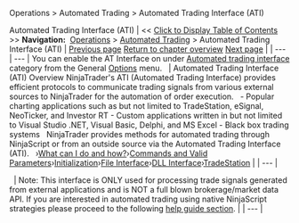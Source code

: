 ﻿
Operations > Automated Trading > Automated Trading Interface (ATI)

Automated Trading Interface (ATI)
| << [Click to Display Table of Contents](automated_trading_interface_at.md) >> **Navigation:**     [Operations](operations.md) > [Automated Trading](automated_trading.md) > Automated Trading Interface (ATI) | [Previous page](automated_trading.md) [Return to chapter overview](automated_trading.md) [Next page](what_can_i_do_and_how_.md) |
| --- | --- |
You can enable the AT Interface on under [Automated trading interface](options_ati.md) category from the General [Options](options.md) menu.
 
| Automated Trading Interface (ATI) Overview NinjaTrader's ATI (Automated Trading Interface) provides efficient protocols to communicate trading signals from various external sources to NinjaTrader for the automation of order execution.   - Popular charting applications such as but not limited to TradeStation, eSignal, NeoTicker, and Investor RT - Custom applications written in but not limited to Visual Studio .NET, Visual Basic, Delphi, and MS Excel - Black box trading systems   NinjaTrader provides methods for automated trading through NinjaScript or from an outside source via the Automated Trading Interface (ATI).    ›[What can I do and how?](what_can_i_do_and_how_.md)›[Commands and Valid Parameters](commands_and_valid_parameters.md)›[Initialization](initialization.md)›[File Interface](file_interface.md)›[DLL Interface](dll_interface.md)›[TradeStation](tradestation_email_integration.md) |
| --- |

 
| Note: This interface is ONLY used for processing trade signals generated from external applications and is NOT a full blown brokerage/market data API. If you are interested in automated trading using native NinjaScript strategies please proceed to the following [help guide section](running_ninjascript_strategies.md). |
| --- |
